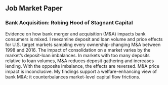 ## Job Market Paper
### Bank Acquisition: Robing Hood of Stagnant Capital 
Evidence on how bank merger and acquisition (M&A) impacts bank consumers is mixed. I reexamine deposit and loan volume and price effects for U.S. target markets sampling every ownership-changing M&A between 1998 and 2016. The impact of consolidation on a market varies by the market’s deposit-loan imbalances. In markets with too many deposits relative to loan volumes, M&A reduces deposit gathering and increases lending. With the opposite imbalance, the effects are reversed. M&A price impact is inconclusive. My findings support a welfare-enhancing view of bank M&A: it counterbalances market-level capital flow frictions. 

